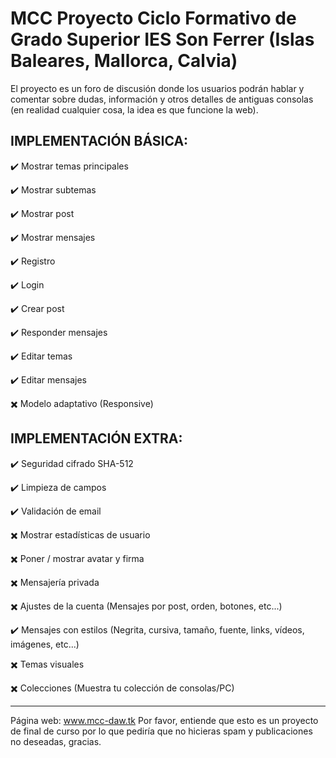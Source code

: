 # MCC Proyecto Ciclo Formativo de Grado Superior IES Son Ferrer (Islas Baleares, Mallorca, Calvia)

El proyecto es un foro de discusión donde los usuarios podrán hablar y comentar sobre dudas, información y otros detalles de antiguas consolas (en realidad cualquier cosa, la idea es que funcione la web).



IMPLEMENTACIÓN BÁSICA:
----------------------------------------------------------------------------------------------------------
:heavy_check_mark: Mostrar temas principales

:heavy_check_mark: Mostrar subtemas

:heavy_check_mark: Mostrar post

:heavy_check_mark: Mostrar mensajes

:heavy_check_mark: Registro

:heavy_check_mark: Login

:heavy_check_mark: Crear post

:heavy_check_mark: Responder mensajes

:heavy_check_mark: Editar temas

:heavy_check_mark: Editar mensajes

:heavy_multiplication_x: Modelo adaptativo (Responsive)




IMPLEMENTACIÓN EXTRA:
----------------------------------------------------------------------------------------------------------
:heavy_check_mark: Seguridad cifrado SHA-512

:heavy_check_mark: Limpieza de campos

:heavy_check_mark: Validación de email

:heavy_multiplication_x: Mostrar estadísticas de usuario

:heavy_multiplication_x: Poner / mostrar avatar y firma

:heavy_multiplication_x: Mensajería privada

:heavy_multiplication_x: Ajustes de la cuenta (Mensajes por post, orden, botones, etc...)

:heavy_check_mark: Mensajes con estilos (Negrita, cursiva, tamaño, fuente, links, vídeos, imágenes, etc...)

:heavy_multiplication_x: Temas visuales

:heavy_multiplication_x: Colecciones (Muestra tu colección de consolas/PC)


----------------------------------------------------------------------------------------------------------
Página web: www.mcc-daw.tk
Por favor, entiende que esto es un proyecto de final de curso por lo que pediría que no hicieras spam y publicaciones no deseadas, gracias.
